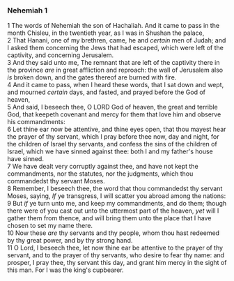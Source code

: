 ### Nehemiah 1

1 The words of Nehemiah the son of Hachaliah. And it came to pass in the month Chisleu, in the twentieth year, as I was in Shushan the palace,  
2 That Hanani, one of my brethren, came, he and *certain* men of Judah; and I asked them concerning the Jews that had escaped, which were left of the captivity, and concerning Jerusalem.  
3 And they said unto me, The remnant that are left of the captivity there in the province *are* in great affliction and reproach: the wall of Jerusalem also *is* broken down, and the gates thereof are burned with fire.  
4 And it came to pass, when I heard these words, that I sat down and wept, and mourned *certain* days, and fasted, and prayed before the God of heaven,  
5 And said, I beseech thee, O LORD God of heaven, the great and terrible God, that keepeth covenant and mercy for them that love him and observe his commandments:  
6 Let thine ear now be attentive, and thine eyes open, that thou mayest hear the prayer of thy servant, which I pray before thee now, day and night, for the children of Israel thy servants, and confess the sins of the children of Israel, which we have sinned against thee: both I and my father's house have sinned.  
7 We have dealt very corruptly against thee, and have not kept the commandments, nor the statutes, nor the judgments, which thou commandedst thy servant Moses.  
8 Remember, I beseech thee, the word that thou commandedst thy servant Moses, saying, *If* ye transgress, I will scatter you abroad among the nations:  
9 But *if* ye turn unto me, and keep my commandments, and do them; though there were of you cast out unto the uttermost part of the heaven, *yet* will I gather them from thence, and will bring them unto the place that I have chosen to set my name there.  
10 Now these *are* thy servants and thy people, whom thou hast redeemed by thy great power, and by thy strong hand.  
11 O Lord, I beseech thee, let now thine ear be attentive to the prayer of thy servant, and to the prayer of thy servants, who desire to fear thy name: and prosper, I pray thee, thy servant this day, and grant him mercy in the sight of this man. For I was the king's cupbearer.  
